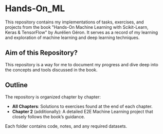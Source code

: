 # Hands-On_ML
This repository contains my implementations of tasks, exercises, and projects from the book "Hands-On Machine Learning with Scikit-Learn, Keras &amp; TensorFlow" by Aurélien Géron. It serves as a record of my learning and exploration of machine learning and deep learning techniques.

## Aim of this Repository?
This repository is a way for me to document my progress and dive deep into the concepts and tools discussed in the book.

## Outline
The repository is organized chapter by chapter:

- **All Chapters**: Solutions to exercises found at the end of each chapter.
- **Chapter 2** (additionally): A detailed E2E Machine Learning project that closely follows the book’s guidance.

Each folder contains code, notes, and any required datasets.
